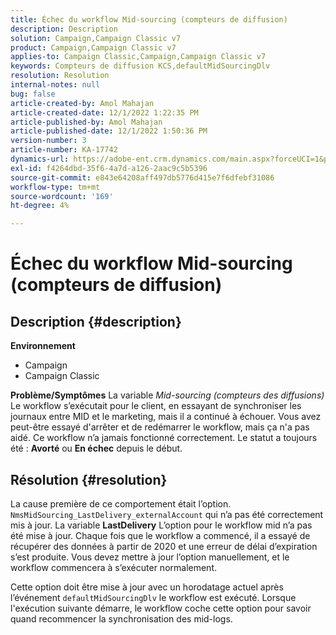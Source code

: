 ```yaml
---
title: Échec du workflow Mid-sourcing (compteurs de diffusion)
description: Description
solution: Campaign,Campaign Classic v7
product: Campaign,Campaign Classic v7
applies-to: Campaign Classic,Campaign,Campaign Classic v7
keywords: Compteurs de diffusion KCS,defaultMidSourcingDlv
resolution: Resolution
internal-notes: null
bug: false
article-created-by: Amol Mahajan
article-created-date: 12/1/2022 1:22:35 PM
article-published-by: Amol Mahajan
article-published-date: 12/1/2022 1:50:36 PM
version-number: 3
article-number: KA-17742
dynamics-url: https://adobe-ent.crm.dynamics.com/main.aspx?forceUCI=1&pagetype=entityrecord&etn=knowledgearticle&id=79e72335-7b71-ed11-9561-6045bd006793
exl-id: f4264dbd-35f6-4a7d-a126-2aac9c5b5396
source-git-commit: e843e64208aff497db5776d415e7f6dfebf31086
workflow-type: tm+mt
source-wordcount: '169'
ht-degree: 4%

---
```


# Échec du workflow Mid-sourcing (compteurs de diffusion)

## Description {#description}

<b>Environnement</b>
- Campaign
- Campaign Classic



<b>Problème/Symptômes</b>
La variable *Mid-sourcing (compteurs des diffusions)* Le workflow s’exécutait pour le client, en essayant de synchroniser les journaux entre MID et le marketing, mais il a continué à échouer. Vous avez peut-être essayé d&#39;arrêter et de redémarrer le workflow, mais ça n&#39;a pas aidé. Ce workflow n’a jamais fonctionné correctement. Le statut a toujours été : <b>Avorté</b> ou <b>En échec</b> depuis le début.


## Résolution {#resolution}


La cause première de ce comportement était l’option. `NmsMidSourcing_LastDelivery_externalAccount` qui n’a pas été correctement mis à jour. La variable <b>LastDelivery</b> L’option pour le workflow mid n’a pas été mise à jour. Chaque fois que le workflow a commencé, il a essayé de récupérer des données à partir de 2020 et une erreur de délai d’expiration s’est produite. Vous devez mettre à jour l’option manuellement, et le workflow commencera à s’exécuter normalement.

Cette option doit être mise à jour avec un horodatage actuel après l’événement `defaultMidSourcingDlv` le workflow est exécuté. Lorsque l&#39;exécution suivante démarre, le workflow coche cette option pour savoir quand recommencer la synchronisation des mid-logs.
